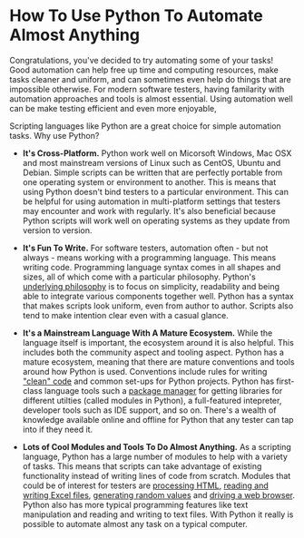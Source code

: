 # How To Use Python To Automate Almost Anything

Congratulations, you've decided to try automating some of your tasks! Good automation can help free up time and computing resources, make tasks cleaner and uniform, and can sometimes even help do things that are impossible otherwise. For modern software testers, having familarity with automation approaches and tools is almost essential. Using automation well can be make testing efficient and even more enjoyable, 

Scripting languages like Python are a great choice for simple automation tasks. Why use Python? 

- **It's Cross-Platform.** Python work well on Micorsoft Windows, Mac OSX and most mainstream versions of Linux such as CentOS, Ubuntu and Debian. Simple scripts can be written that are perfectly portable from one operating system or environment to another. This is means that using Python doesn't bind testers to a particular environment. This can be helpful for using automation in multi-platform settings that testers may encounter and work with regularly. It's also beneficial because Python scripts will work well on operating systems as they update from version to version.

- **It's Fun To Write.** For software testers, automation often - but not always - means working with a programming language. This means writing code. Programming language syntax comes in all shapes and sizes, all of which come with a particular philosophy. Python's [underlying philosophy](https://www.python.org/dev/peps/pep-0020/) is to focus on simplicity, readability and being able to integrate various components together well. Python has a syntax that makes scripts look uniform, even from author to author. Scripts also tend to make intention clear even with a casual glance.

- **It's a Mainstream Language With A Mature Ecosystem.** While the language itself is important, the ecosystem around it is also helpful. This includes both the community aspect and tooling aspect. Python has a mature ecosystem, meaning that there are mature conventions and tools around how Python is used. Conventions include rules for writing ["clean" code](https://www.python.org/dev/peps/pep-0008/) and common set-ups for Python projects. Python has first-class language tools such a [package manager](https://pypi.python.org/pypi/pip/) for getting libraries for different utilties (called modules in Python), a full-featured intepreter, developer tools such as IDE support, and so on. There's a wealth of knowledge available online and offline for Python that any tester can tap into if they need it.

- **Lots of Cool Modules and Tools To Do Almost Anything.** As a scripting language, Python has a large number of modules to help with a variety of tasks. This means that scripts can take advantage of existing functionality instead of writing lines of code from scratch. Modules that could be of interest for testers are [processing HTML](https://www.crummy.com/software/BeautifulSoup/), [reading and writing Excel files](http://openpyxl.readthedocs.io/en/default/), [generating random values](https://docs.python.org/2/library/random.html) and [driving a web browser](http://selenium-python.readthedocs.io/api.html). Python also has more typical programming features like text manipulation and reading and writing to text files. With Python it really is possible to automate almost any task on a typical computer. 

